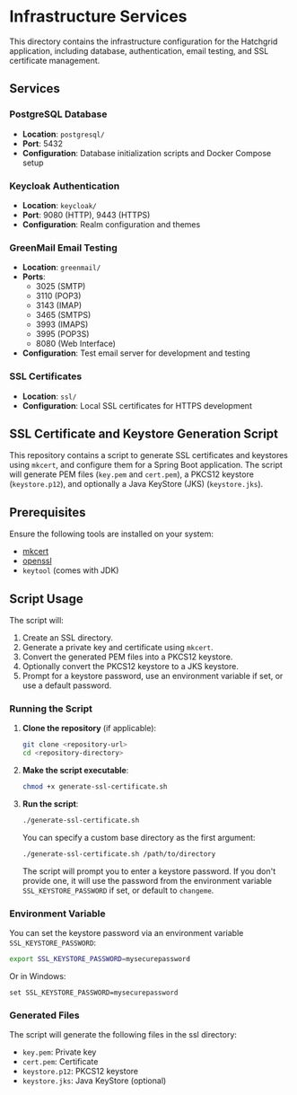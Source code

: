 # Infrastructure Services

This directory contains the infrastructure configuration for the Hatchgrid application, including database, authentication, email testing, and SSL certificate management.

## Services

### PostgreSQL Database
- **Location**: `postgresql/`
- **Port**: 5432
- **Configuration**: Database initialization scripts and Docker Compose setup

### Keycloak Authentication
- **Location**: `keycloak/`
- **Port**: 9080 (HTTP), 9443 (HTTPS)
- **Configuration**: Realm configuration and themes

### GreenMail Email Testing
- **Location**: `greenmail/`
- **Ports**:
  - 3025 (SMTP)
  - 3110 (POP3)
  - 3143 (IMAP)
  - 3465 (SMTPS)
  - 3993 (IMAPS)
  - 3995 (POP3S)
  - 8080 (Web Interface)
- **Configuration**: Test email server for development and testing

### SSL Certificates
- **Location**: `ssl/`
- **Configuration**: Local SSL certificates for HTTPS development

## SSL Certificate and Keystore Generation Script

This repository contains a script to generate SSL certificates and keystores using `mkcert`, and configure them for a Spring Boot application. The script will generate PEM files (`key.pem` and `cert.pem`), a PKCS12 keystore (`keystore.p12`), and optionally a Java KeyStore (JKS) (`keystore.jks`).

## Prerequisites

Ensure the following tools are installed on your system:
- [mkcert](https://github.com/FiloSottile/mkcert)
- [openssl](https://www.openssl.org/)
- `keytool` (comes with JDK)

## Script Usage

The script will:
1. Create an SSL directory.
2. Generate a private key and certificate using `mkcert`.
3. Convert the generated PEM files into a PKCS12 keystore.
4. Optionally convert the PKCS12 keystore to a JKS keystore.
5. Prompt for a keystore password, use an environment variable if set, or use a default password.

### Running the Script

1. **Clone the repository** (if applicable):

    ```sh
    git clone <repository-url>
    cd <repository-directory>
    ```

2. **Make the script executable**:

    ```sh
    chmod +x generate-ssl-certificate.sh
    ```

3. **Run the script**:

    ```sh
    ./generate-ssl-certificate.sh
    ```

   You can specify a custom base directory as the first argument:

    ```sh
    ./generate-ssl-certificate.sh /path/to/directory
    ```

   The script will prompt you to enter a keystore password. If you don't provide one, it will use the password from the environment variable `SSL_KEYSTORE_PASSWORD` if set, or default to `changeme`.

### Environment Variable

You can set the keystore password via an environment variable `SSL_KEYSTORE_PASSWORD`:

```sh
export SSL_KEYSTORE_PASSWORD=mysecurepassword
```

Or in Windows:

```shell
set SSL_KEYSTORE_PASSWORD=mysecurepassword
```
### Generated Files
The script will generate the following files in the ssl directory:

- `key.pem`: Private key
- `cert.pem`: Certificate
- `keystore.p12`: PKCS12 keystore
- `keystore.jks`: Java KeyStore (optional)

